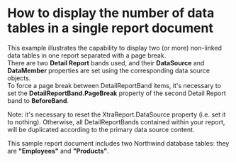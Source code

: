 # How to display the number of data tables in a single report document


<p>This example illustrates the capability to display two (or more) non-linked data tables in one report separated with a page break.<br />
There are two <strong>Detail Report</strong> bands used, and their <strong>DataSource</strong> and <strong>DataMember</strong> properties are set using the corresponding data source objects.<br />
To force a page break between DetailReportBand items, it's necessary to set the <strong>DetailReportBand.PageBreak</strong> property of the second Detail Report band to <strong>BeforeBand</strong>.</p><p>Note: it's necessary to reset the XtraReport.DataSource property (i.e. set it to nothing). Otherwise, all DetailReportBands contained within your report, will be duplicated according to the primary data source content.</p><p>This sample report document includes two Northwind database tables: they are <strong>"Employees"</strong> and <strong>"Products"</strong>.</p>

<br/>


